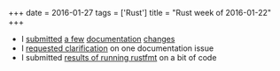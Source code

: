 +++
date = 2016-01-27
tags = ['Rust']
title = "Rust week of 2016-01-22"
+++

-   I [submitted][] [a few][] [documentation][] [changes]
-   I [requested clarification] on one documentation issue
-   I submitted [results of running rustfmt] on a bit of code

  [submitted]: https://github.com/rust-lang/rust/pull/31241
  [a few]: https://github.com/rust-lang/rust/pull/31245
  [documentation]: https://github.com/rust-lang/rust/pull/31246
  [changes]: https://github.com/rust-lang/rust/pull/31247
  [requested clarification]: https://github.com/rust-lang/rust/issues/31242
  [results of running rustfmt]: https://github.com/rust-lang/rust/pull/31244
